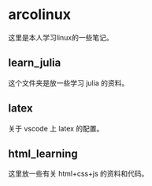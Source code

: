 # arcolinux
这里是本人学习linux的一些笔记。


## learn_julia
这个文件夹是放一些学习 julia 的资料。

## latex 
关于 vscode 上 latex 的配置。 

## html_learning 
这里放一些有关 html+css+js 的资料和代码。